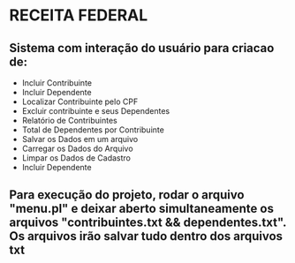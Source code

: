 # RECEITA FEDERAL

## Sistema com interação do usuário para criacao de:
- Incluir Contribuinte
- Incluir Dependente
- Localizar Contribuinte pelo CPF
- Excluir contribuinte e seus Dependentes
- Relatório de Contribuintes
- Total de Dependentes por Contribuinte
- Salvar os Dados em um arquivo
- Carregar os Dados do Arquivo
- Limpar os Dados de Cadastro
- Incluir Dependente               
## Para execução do projeto, rodar o arquivo "menu.pl" e deixar aberto simultaneamente os arquivos "contribuintes.txt && dependentes.txt". Os arquivos irão salvar tudo dentro dos arquivos txt
